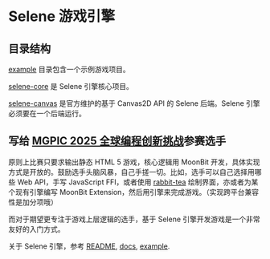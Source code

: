 # Selene 游戏引擎

## 目录结构

[example](example/) 目录包含一个示例游戏项目。

[selene-core](selene-core/) 是 Selene 引擎核心项目。

[selene-canvas](selene-canvas/) 是官方维护的基于 Canvas2D API 的 Selene 后端。Selene 引擎必须要在一个后端运行。

## 写给 [MGPIC 2025 全球编程创新挑战](https://www.moonbitlang.cn/2025-mgpic)参赛选手

原则上比赛只要求输出静态 HTML 5 游戏，核心逻辑用 MoonBit 开发，具体实现方式是开放的。鼓励选手头脑风暴，自己手搓一切。比如，选手可以自己选择用哪些 Web API，手写 JavaScript FFI，或者使用 [rabbit-tea](https://github.com/moonbit-community/rabbit-tea) 绘制界面，亦或者为某个现有引擎编写 MoonBit Extension，然后用引擎来完成游戏。（实现跨平台兼容性是加分项哦）

而对于期望更专注于游戏上层逻辑的选手，基于 Selene 引擎开发游戏是一个非常友好的入门方式。

关于 Selene 引擎，参考 [README](./selene-core/README.md), [docs](./docs/tutorial-zh.md), [example](./example/).
